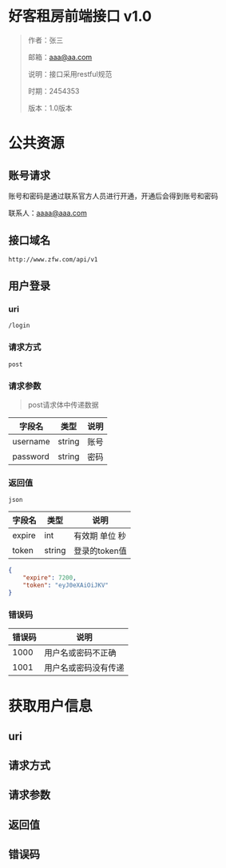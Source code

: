 # 好客租房前端接口 v1.0

> 作者：张三
>
> 邮箱：aaa@aa.com
>
> 说明：接口采用restful规范
>
> 时期：2454353
>
> 版本：1.0版本

# 公共资源

## 账号请求

账号和密码是通过联系官方人员进行开通，开通后会得到账号和密码

联系人：aaaa@aaa.com

## 接口域名

```
http://www.zfw.com/api/v1
```

## 用户登录

### uri

`/login`

### 请求方式

`post`

### 请求参数

> post请求体中传递数据

| 字段名   | 类型   | 说明 |
| -------- | ------ | ---- |
| username | string | 账号 |
| password | string | 密码 |

### 返回值

`json`

| 字段名 | 类型   | 说明           |
| ------ | ------ | -------------- |
| expire | int    | 有效期 单位 秒 |
| token  | string | 登录的token值  |

```json
{
    "expire": 7200,
    "token": "eyJ0eXAiOiJKV"
}
```

### 错误码

| 错误码 | 说明                 |
| ------ | -------------------- |
| 1000   | 用户名或密码不正确   |
| 1001   | 用户名或密码没有传递 |

# 获取用户信息

## uri

## 请求方式

## 请求参数

## 返回值

## 错误码





